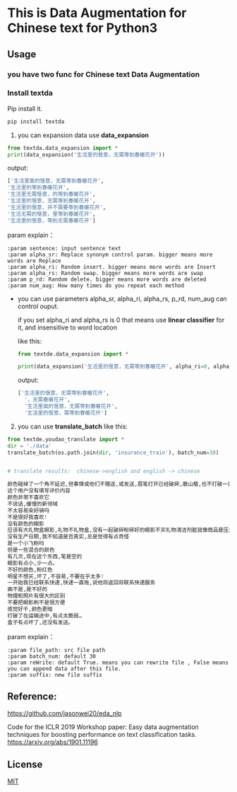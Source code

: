 # This is Data Augmentation for Chinese text for Python3

## Usage
### you have two func for Chinese text Data Augmentation 

### Install textda
Pip install it.

```bash
pip install textda
```

1. you can expansion data use **data_expansion**
```python
from textda.data_expansion import *
print(data_expansion('生活里的惬意，无需等到春暖花开')) 

```
output:

```python
['生活里面的惬意，无需等到春暖花开', 
'生活里的等到春暖花开',
'生活里无需惬意，的等到春暖花开', 
'生活里的惬意，无需等到春暖花开', 
'生活里的惬意，并不需要等到春暖花开', 
'生活无需的惬意，里等到春暖花开', 
'生活里的惬意，等到无需春暖花开']

```

param explain：

    :param sentence: input sentence text
    :param alpha_sr: Replace synonym control param. bigger means more words are Replace
    :param alpha_ri: Random insert. bigger means more words are Insert
    :param alpha_rs: Random swap. bigger means more words are swap
    :param p_rd: Random delete. bigger means more words are deleted
    :param num_aug: How many times do you repeat each method

- you can use parameters alpha_sr, alpha_ri, alpha_rs, p_rd, num_aug can control ouput.

    if you set alpha_ri and alpha_rs is 0 that means use **linear classifier** for it, and insensitive to word location
    
    like this:
    ```python
    from textde.data_expansion import *

    print(data_expansion('生活里的惬意，无需等到春暖花开', alpha_ri=0, alpha_rs=0))
  
    ```
    output:

    ```python
    ['生活里的惬意，无需等到春暖花开', 
      '，无需春暖花开', 
      '生活里面的惬意，无需等到春暖花开', 
      '生活里的惬意，需等到春暖花开']
    
    ```
     


2. you can use **translate_batch** like this:

```python
from textde.youdao_translate import *
dir = './data'
translate_batch(os.path.join(dir, 'insurance_train'), batch_num=30)

```

```python

# translate results:  chinese->english and english -> chinese

颜色碰掉了一个角不延迟,但事情或他们不赠送,或发送,眉笔打开已经破碎,磨山楂,也不打破一只手,轻轻刷掉,持久性不长,
这个用户没有填写评价内容
颜色非常不喜欢它
不说话,缓慢的新领域
不太容易染好骑吗
不是很好我喜欢!
没有颜色的眼影
应该有大礼物盒眼影,礼物不礼物盒,没有一起破碎粉碎好的眼影不买礼物清洁剂脏就像商品是压力
没有生产日期,我不知道是否真实,总是觉得有点奇怪
是一个小飞粉吗
但是一些混合的颜色
有几次,现在这个东西,笔是空的
眼影有点小,少一点。
不好的颜色,粉红色
明星不想买,坏了,不容易,不要在乎太多!
一开始我已经联系快递,快递一直拖,说他将返回将联系快递服务
画不是,是不好的
物理和照片有很大的区别
不要把眼影刷不是很方便
感觉好干,颜色更暗
打破了在运输途中,有点太脆弱…
盒子有点坏了,还没有发送。


```

param explain：

    :param file_path: src file path
    :param batch_num: default 30
    :param reWrite: default True. means you can rewrite file , False means you can append data after this file.
    :param suffix: new file suffix



## Reference:

https://github.com/jasonwei20/eda_nlp

Code for the ICLR 2019 Workshop paper: Easy data augmentation techniques for boosting performance on text classification tasks. https://arxiv.org/abs/1901.11196


## License

[MIT](./LICENSE)
